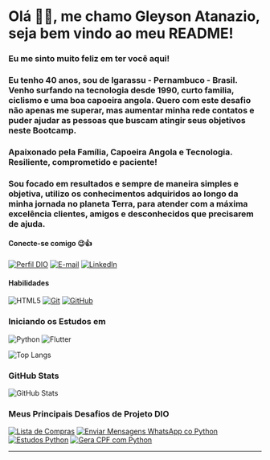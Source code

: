 # Olá 👋🏿, me chamo Gleyson Atanazio, seja bem vindo ao meu README!

### Eu  me sinto muito feliz em ter você aqui! 

### Eu tenho 40 anos, sou de Igarassu - Pernambuco - Brasil. Venho surfando na tecnologia desde 1990, curto familia, ciclismo e uma boa capoeira angola. Quero com este desafio não apenas me superar, mas aumentar minha rede contatos e puder ajudar as pessoas que buscam atingir seus objetivos neste Bootcamp.

### Apaixonado pela Família, Capoeira Angola e Tecnologia. Resiliente, comprometido e paciente!

### Sou focado em resultados e sempre de maneira simples e objetiva, utilizo os conhecimentos adquiridos ao longo da minha jornada no planeta Terra, para atender com a máxima excelência clientes, amigos e desconhecidos que precisarem de ajuda. 

#### Conecte-se comigo 😉👍
[![Perfil DIO](https://img.shields.io/badge/-Meu%20Perfil%20na%20DIO-30A3DC?style=for-the-badge)](https://web.dio.me/users/gleysonasilva/)
[![E-mail](https://img.shields.io/badge/-Email-000?style=for-the-badge&logo=microsoft-outlook&logoColor=E94D5F)](mailto:gleysonasilva@gmail.com)
[![LinkedIn](https://img.shields.io/badge/-LinkedIn-000?style=for-the-badge&logo=linkedin&logoColor=30A3DC)](https://www.linkedin.com/in/gleysonatanazio/)


#### Habilidades
![HTML5](https://img.shields.io/badge/HTML-000?style=for-the-badge&logo=html5&logoColor=30A3DC)
[![Git](https://img.shields.io/badge/Git-000?style=for-the-badge&logo=git&logoColor=E94D5F)](https://git-scm.com/doc) 
[![GitHub](https://img.shields.io/badge/GitHub-000?style=for-the-badge&logo=github&logoColor=30A3DC)](https://docs.github.com/)

### Iniciando os Estudos em

![Python](https://img.shields.io/badge/Python-000?style=for-the-badge&logo=python)
![Flutter](https://img.shields.io/badge/Flutter-%2302569B.svg?style=for-the-badge&logo=Flutter&logoColor=white)

![Top Langs](https://github-readme-stats-git-masterrstaa-rickstaa.vercel.app/api/top-langs/?username=atnzpe&layout=compact&bg_color=000&border_color=fff703&title_color=fff703&text_color=FFF)


### GitHub Stats
![GitHub Stats](https://github-readme-stats.vercel.app/api?username=atnzpe&layout=compact&bg_color=000&border_color=fff703&title_color=fff703&text_color=FFF)


### Meus Principais Desafios de Projeto DIO
[![Lista de Compras](https://github-readme-stats.vercel.app/api/pin/?username=atnzpe&repo=lista_de_compras&bg_color=000&border_color=fff703&show_icons=true&icon_color=30A3DC&title_color=fff703&text_color=FFF)](https://github.com/atnzpe/lista_de_compras)
[![Enviar Mensagens WhatsApp co Python](https://github-readme-stats.vercel.app/api/pin/?username=atnzpe&repo=friendly-memory&bg_color=000&border_color=fff703&show_icons=true&icon_color=30A3DC&title_color=fff703&text_color=FFF)](https://github.com/atnzpe/friendly-memory)
[![Estudos Python](https://github-readme-stats.vercel.app/api/pin/?username=atnzpe&repo=python-guanabara&bg_color=000&border_color=fff703&show_icons=true&icon_color=30A3DC&title_color=fff703&text_color=FFF)](https://github.com/atnzpe/python-guanabara)
[![Gera CPF com Python](https://github-readme-stats.vercel.app/api/pin/?username=atnzpe&repo=geracpfpython&bg_color=000&border_color=fff703&show_icons=true&icon_color=30A3DC&title_color=fff703&text_color=FFF)](https://github.com/atnzpe/geracpfpython)

---





